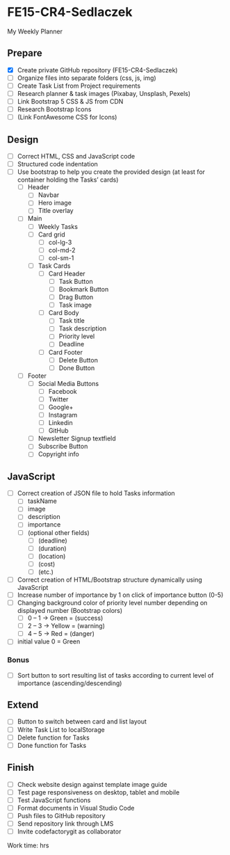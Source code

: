 # FE15-CR4-Sedlaczek
My Weekly Planner

## Prepare
- [x] Create private GitHub repository (FE15-CR4-Sedlaczek)
- [ ] Organize files into separate folders (css, js, img)
- [ ] Create Task List from Project requirements
- [ ] Research planner & task images (Pixabay, Unsplash, Pexels)
- [ ] Link Bootstrap 5 CSS & JS from CDN
- [ ] Research Bootstrap Icons
- [ ] (Link FontAwesome CSS for Icons)

## Design
- [ ] Correct HTML, CSS and JavaScript code
- [ ] Structured code indentation
- [ ] Use bootstrap to help you create the provided design (at least for container holding the Tasks’ cards)
  - [ ] Header
    - [ ] Navbar
    - [ ] Hero image
    - [ ] Title overlay
  - [ ] Main
    - [ ] Weekly Tasks
    - [ ] Card grid
      - [ ] col-lg-3
      - [ ] col-md-2
      - [ ] col-sm-1
    - [ ] Task Cards
      - [ ] Card Header
        - [ ] Task Button
        - [ ] Bookmark Button
        - [ ] Drag Button
        - [ ] Task image
      - [ ] Card Body
        - [ ] Task title
        - [ ] Task description
        - [ ] Priority level
        - [ ] Deadline
      - [ ] Card Footer
        - [ ] Delete Button
        - [ ] Done Button
  - [ ] Footer
    - [ ] Social Media Buttons
      - [ ] Facebook
      - [ ] Twitter
      - [ ] Google+
      - [ ] Instagram
      - [ ] Linkedin
      - [ ] GitHub
    - [ ] Newsletter Signup textfield
    - [ ] Subscribe Button
    - [ ] Copyright info

## JavaScript
- [ ] Correct creation of JSON file to hold Tasks information
  - [ ] taskName
  - [ ] image
  - [ ] description
  - [ ] importance
  - [ ] (optional other fields)
    - [ ] (deadline)
    - [ ] (duration)
    - [ ] (location)
    - [ ] (cost)
    - [ ] (etc.)
- [ ] Correct creation of HTML/Bootstrap structure dynamically using JavaScript
- [ ] Increase number of importance by 1 on click of importance button (0-5)
- [ ] Changing background color of priority level number depending on displayed number (Bootstrap colors)
  - [ ] 0 – 1 -> Green = (success) 
  - [ ] 2 – 3 -> Yellow = (warning) 
  - [ ] 4 – 5 -> Red = (danger) 
- [ ] initial value 0 = Green

### Bonus
- [ ] Sort button to sort resulting list of tasks according to current level of importance (ascending/descending)

## Extend
- [ ] Button to switch between card and list layout
- [ ] Write Task List to localStorage
- [ ] Delete function for Tasks
- [ ] Done function for Tasks

## Finish
- [ ] Check website design against template image guide
- [ ] Test page responsiveness on desktop, tablet and mobile
- [ ] Test JavaScript functions
- [ ] Format documents in Visual Studio Code
- [ ] Push files to GitHub repository
- [ ] Send repository link through LMS
- [ ] Invite codefactorygit as collaborator

Work time:  hrs